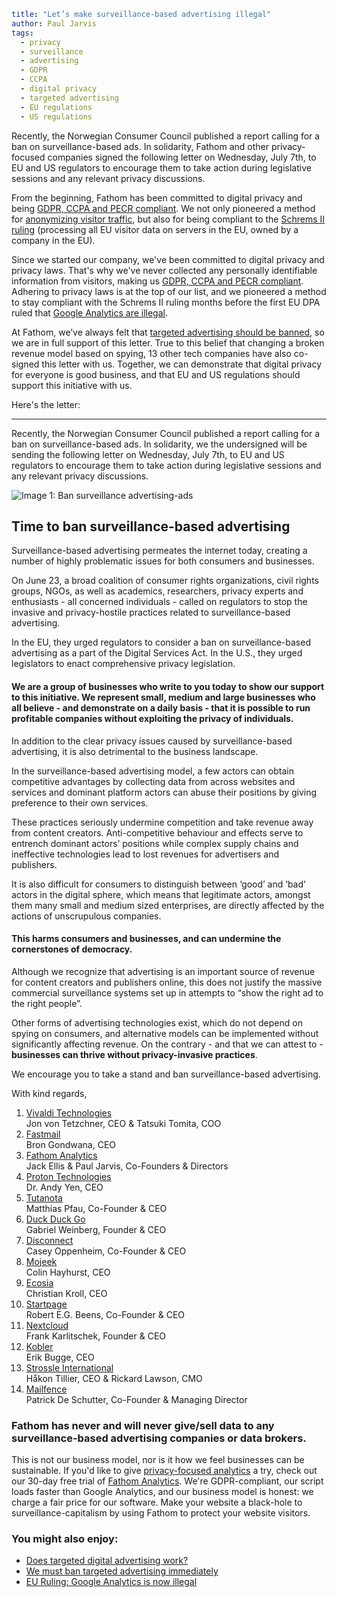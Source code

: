 ```yaml
title: "Let’s make surveillance-based advertising illegal"
author: Paul Jarvis
tags:
  - privacy
  - surveillance
  - advertising
  - GDPR
  - CCPA
  - digital privacy
  - targeted advertising
  - EU regulations
  - US regulations
```

Recently, the Norwegian Consumer Council published a report calling for a ban on surveillance-based ads. In solidarity, Fathom and other privacy-focused companies signed the following letter on Wednesday, July 7th, to EU and US regulators to encourage them to take action during legislative sessions and any relevant privacy discussions.

From the beginning, Fathom has been committed to digital privacy and being [GDPR, CCPA and PECR compliant](https://usefathom.com/legal/compliance). We not only pioneered a method for [anonymizing visitor traffic](https://usefathom.com/blog/anonymization), but also for being compliant to the [Schrems II ruling](https://usefathom.com/blog/schrems-update) (processing all EU visitor data on servers in the EU, owned by a company in the EU).

Since we started our company, we've been committed to digital privacy and privacy laws. That's why we've never collected any personally identifiable information from visitors, making us [GDPR, CCPA and PECR compliant](https://usefathom.com/legal/compliance). Adhering to privacy laws is at the top of our list, and we pioneered a method to stay compliant with the Schrems II ruling months before the first EU DPA ruled that [Google Analytics are illegal](https://usefathom.com/blog/illegal-analytics).

At Fathom, we’ve always felt that [targeted advertising should be banned](https://usefathom.com/blog/targeted-ads), so we are in full support of this letter. True to this belief that changing a broken revenue model based on spying, 13 other tech companies have also co-signed this letter with us. Together, we can demonstrate that digital privacy for everyone is good business, and that EU and US regulations should support this initiative with us.

Here's the letter:

* * *

Recently, the Norwegian Consumer Council published a report calling for a ban on surveillance-based ads. In solidarity, we the undersigned will be sending the following letter on Wednesday, July 7th, to EU and US regulators to encourage them to take action during legislative sessions and any relevant privacy discussions.

![Image 1: Ban surveillance advertising-ads](https://usefathom.com/assets/src/blog/BanSurveillanceAdvertising-ads.png)

Time to ban surveillance-based advertising
------------------------------------------

Surveillance-based advertising permeates the internet today, creating a number of highly problematic issues for both consumers and businesses.

On June 23, a broad coalition of consumer rights organizations, civil rights groups, NGOs, as well as academics, researchers, privacy experts and enthusiasts - all concerned individuals - called on regulators to stop the invasive and privacy-hostile practices related to surveillance-based advertising.

In the EU, they urged regulators to consider a ban on surveillance-based advertising as a part of the Digital Services Act. In the U.S., they urged legislators to enact comprehensive privacy legislation.

#### We are a group of businesses who write to you today to show our support to this initiative. We represent small, medium and large businesses who all believe - and demonstrate on a daily basis - that it is possible to run profitable companies without exploiting the privacy of individuals.

In addition to the clear privacy issues caused by surveillance-based advertising, it is also detrimental to the business landscape.

In the surveillance-based advertising model, a few actors can obtain competitive advantages by collecting data from across websites and services and dominant platform actors can abuse their positions by giving preference to their own services.

These practices seriously undermine competition and take revenue away from content creators. Anti-competitive behaviour and effects serve to entrench dominant actors’ positions while complex supply chains and ineffective technologies lead to lost revenues for advertisers and publishers.

It is also difficult for consumers to distinguish between ‘good’ and ‘bad’ actors in the digital sphere, which means that legitimate actors, amongst them many small and medium sized enterprises, are directly affected by the actions of unscrupulous companies.

#### This harms consumers and businesses, and can undermine the cornerstones of democracy.

Although we recognize that advertising is an important source of revenue for content creators and publishers online, this does not justify the massive commercial surveillance systems set up in attempts to “show the right ad to the right people”.

Other forms of advertising technologies exist, which do not depend on spying on consumers, and alternative models can be implemented without significantly affecting revenue. On the contrary - and that we can attest to - **businesses can thrive without privacy-invasive practices**.

We encourage you to take a stand and ban surveillance-based advertising.

With kind regards,

1.  [Vivaldi Technologies](https://vivaldi.com/)  
    Jon von Tetzchner, CEO & Tatsuki Tomita, COO  
2.  [Fastmail](https://www.fastmail.com/)  
    Bron Gondwana, CEO  
3.  [Fathom Analytics](https://usefathom.com/)  
    Jack Ellis & Paul Jarvis, Co-Founders & Directors  
4.  [Proton Technologies](https://protonmail.com/)  
    Dr. Andy Yen, CEO  
5.  [Tutanota](https://tutanota.com/)  
    Matthias Pfau, Co-Founder & CEO  
6.  [Duck Duck Go](https://duckduckgo.com/)  
    Gabriel Weinberg, Founder & CEO  
7.  [Disconnect](https://disconnect.me/)  
    Casey Oppenheim, Co-Founder & CEO  
8.  [Mojeek](https://www.mojeek.com/)  
    Colin Hayhurst, CEO  
9.  [Ecosia](https://www.ecosia.org/)  
    Christian Kroll, CEO  
10.  [Startpage](https://www.startpage.com/)  
    Robert E.G. Beens, Co-Founder & CEO  
11.  [Nextcloud](https://nextcloud.com/)  
    Frank Karlitschek, Founder & CEO  
12.  [Kobler](https://kobler.no/)  
    Erik Bugge, CEO  
13.  [Strossle International](https://www.strossle.com/)  
    Håkon Tillier, CEO & Rickard Lawson, CMO  
14.  [Mailfence](https://mailfence.com/)  
    Patrick De Schutter, Co-Founder & Managing Director

### Fathom has never and will never give/sell data to any surveillance-based advertising companies or data brokers.

This is not our business model, nor is it how we feel businesses can be sustainable. If you'd like to give [privacy-focused analytics](https://usefathom.com/why-fathom-analytics/privacy-focused-web-analytics) a try, check out our 30-day free trial of [Fathom Analytics](https://usefathom.com/). We're GDPR-compliant, our script loads faster than Google Analytics, and our business model is honest: we charge a fair price for our software. Make your website a black-hole to surveillance-capitalism by using Fathom to protect your website visitors.

### You might also enjoy:

*   [Does targeted digital advertising work?](https://usefathom.com/blog/do-targeted-ads-work)
*   [We must ban targeted advertising immediately](https://usefathom.com/blog/targeted-ads)
*   [EU Ruling: Google Analytics is now illegal](https://usefathom.com/podcast/illegal-analytics)
